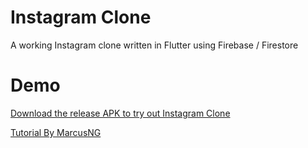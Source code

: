 # Instagram Clone
A working Instagram clone written in Flutter using Firebase / Firestore

# Demo
[Download the release APK to try out Instagram Clone](https://github.com/Edenik/Flutter-Instagram-Clone/blob/main/media/app-release.apk) 



[Tutorial By MarcusNG](https://marcusng.com/)








